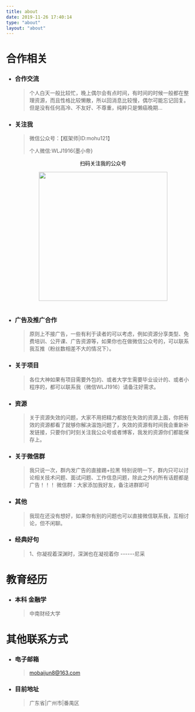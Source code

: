 ```yaml
---
title: about
date: 2019-11-26 17:40:14
type: "about"
layout: "about"
---
```



# 合作相关
* ### <b>合作交流</b>

  > 个人白天一般比较忙，晚上偶尔会有点时间，有时间的时候一般都在整理资源，而且性格比较懒散，所以回消息比较慢，偶尔可能忘记回复。
  > 但是没有任何高冷、不友好、不尊重，纯粹只是懒癌晚期...

* ### <b>关注我</b>

  > 微信公众号：【框架师|ID:mohu121】
  >
  > 个人微信:WLJ1916{墨小帝}

  <font color="#000000"><p align="center">扫码关注我的公众号</p></font>

  <table>
      <tr>
      <div align="center"><img width="350px" height="350px"
              src="https://wang_lianjie.gitee.io/mobai_images.gitee.io/img/about.jpg" /></div>
      </tr>
  </table>

  


* ### <b>广告及推广合作</b>

  > 原则上不接广告，一些有利于读者的可以考虑，例如资源分享类型、免费培训、公开课、广告资源等，如果你也在做微信公众号的，可以联系我互推（粉丝数相差不大的情况下）。


* ### <b>关于项目</b>

  > 各位大神如果有项目需要外包的、或者大学生需要毕业设计的、或者小程序的，都可以联系我（微信WLJ1916）请备注好需求。


* ### <b>资源</b>

  > 关于资源失效的问题，大家不用把精力都放在失效的资源上面，你把有效的资源都看了就够你解决温饱问题了，失效的资源有时间我会重新补发链接，只要你们时刻关注我公众号或者博客，我发的资源你们都能保存上。


* ### <b>关于微信群</b>

  > 我只说一次，群内发广告的直接踢+拉黑 特别说明一下，群内只可以讨论相关技术问题、面试问题、工作信息问题，除此之外的所有话题都是广告！！！
  > 微信群：大家添加我好友，备注进群即可


* ### <b>其他</b>

  > 我现在还没有想好，如果你有别的问题也可以直接微信联系我，互相讨论，但不闲聊。


* ### <b>经典好句</b>
	
	> 1、你凝视着深渊时，深渊也在凝视着你 			------尼采


# 教育经历
* ### <b>本科 金融学</b>

   > 中南财经大学

# 其他联系方式
* ### <b>电子邮箱</b>

   > mobaijun8@163.com

* ### <b>目前地址</b>

   > 广东省|广州市|番禺区  